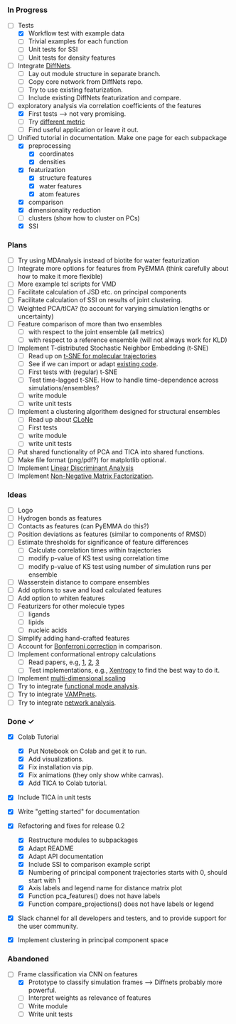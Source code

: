 ### In Progress

- [ ] Tests
  - [x] Workflow test with example data
  - [ ] Trivial examples for each function
  - [ ] Unit tests for SSI 
  - [ ] Unit tests for density features
- [ ] Integrate [DiffNets](https://doi.org/10.1101/2020.07.01.182725).
  - [ ] Lay out module structure in separate branch.
  - [ ] Copy core network from DiffNets repo.
  - [ ] Try to use existing featurization.
  - [ ] Include existing DiffNets featurization and compare.
- [ ] exploratory analysis via correlation coefficients of the features
  - [x] First tests --> not very promising.
  - [ ] Try [different metric](https://docs.scipy.org/doc/scipy/reference/generated/scipy.spatial.distance.correlation.html)
  - [ ] Find useful application or leave it out.
- [ ] Unified tutorial in documentation. Make one page for each subpackage
  - [x] preprocessing
    - [x] coordinates
    - [x] densities
  - [x] featurization
    - [x] structure features
    - [x] water features
    - [x] atom features
  - [x] comparison
  - [x] dimensionality reduction
  - [ ] clusters (show how to cluster on PCs)
  - [x] SSI

### Plans

- [ ] Try using MDAnalysis instead of biotite for water featurization
- [ ] Integrate more options for features from PyEMMA (think carefully about how to make it more flexible)
- [ ] More example tcl scripts for VMD 
- [ ] Facilitate calculation of JSD etc. on principal components
- [ ] Facilitate calculation of SSI on results of joint clustering.
- [ ] Weighted PCA/tICA? (to account for varying simulation lengths or uncertainty) 
- [ ] Feature comparison of more than two ensembles
  - [ ] with respect to the joint ensemble (all metrics)
  - [ ] with respect to a reference ensemble (will not always work for KLD)
- [ ] Implement T-distributed Stochastic Neighbor Embedding (t-SNE)
  - [ ] Read up on [t-SNE for molecular trajectories](https://www.frontiersin.org/articles/10.3389/fmolb.2020.00132/full)
  - [ ] See if we can import or adapt [existing code](https://github.com/spiwokv/tltsne).
  - [ ] First tests with (regular) t-SNE
  - [ ] Test time-lagged t-SNE. How to handle time-dependence across simulations/ensembles?
  - [ ] write module
  - [ ] write unit tests
- [ ] Implement a clustering algorithem designed for structural ensembles
  - [ ] Read up about [CLoNe](https://academic.oup.com/bioinformatics/advance-article/doi/10.1093/bioinformatics/btaa742/5895303) 
  - [ ] First tests
  - [ ] write module
  - [ ] write unit tests
- [ ] Put shared functionality of PCA and TICA into shared functions.
- [ ] Make file format (png/pdf?) for matplotlib optional.
- [ ] Implement [Linear Discriminant Analysis](https://en.wikipedia.org/wiki/Linear_discriminant_analysis)
- [ ] Implement [Non-Negative Matrix Factorization](https://onlinelibrary.wiley.com/doi/10.1002/env.3170050203).

### Ideas
- [ ] Logo
- [ ] Hydrogen bonds as features
- [ ] Contacts as features (can PyEMMA do this?)
- [ ] Position deviations as features (similar to components of RMSD)
- [ ] Estimate thresholds for significance of feature differences
  - [ ] Calculate correlation times within trajectories
  - [ ] modify p-value of KS test using correlation time 
  - [ ] modify p-value of KS test using number of simulation runs per ensemble
- [ ] Wasserstein distance to compare ensembles
- [ ] Add options to save and load calculated features
- [ ] Add option to whiten features
- [ ] Featurizers for other molecule types
  - [ ] ligands
  - [ ] lipids
  - [ ] nucleic acids
- [ ] Simplify adding hand-crafted features 
- [ ] Account for [Bonferroni correction](https://en.wikipedia.org/wiki/Bonferroni_correction) in comparison.
- [ ] Implement conformational entropy calculations
  - [ ] Read papers, e.g, [1](https://www.pnas.org/content/111/43/15396), [2](https://www.mdpi.com/2079-3197/6/1/21/htm), [3](https://pubs.acs.org/doi/10.1021/acs.jcim.0c01375)
  - [ ] Test implementations, e.g., [Xentropy](https://github.com/liedllab/X-Entropy) to find the best way to do it.
- [ ] Implement [multi-dimensional scaling](https://en.wikipedia.org/wiki/Multidimensional_scaling)
- [ ] Try to integrate [functional mode analysis](http://www3.mpibpc.mpg.de/groups/de_groot/fma.html).
- [ ] Try to integrate [VAMPnets](https://www.nature.com/articles/s41467-017-02388-1).
- [ ] Try to integrate [network analysis](https://aip.scitation.org/doi/full/10.1063/5.0020974).

### Done  ✓
- [x] Colab Tutorial
  - [x] Put Notebook on Colab and get it to run.
  - [x] Add visualizations.
  - [x] Fix installation via pip.
  - [x] Fix animations (they only show white canvas).
  - [x] Add TICA to Colab tutorial.
- [x] Include TICA in unit tests
- [x] Write "getting started" for documentation
- [x] Refactoring and fixes for release 0.2
  - [x] Restructure modules to subpackages
  - [x] Adapt README
  - [x] Adapt API documentation
  - [x] Include SSI to comparison example script
  - [x] Numbering of principal component trajectories starts with 0, should start with 1
  - [x] Axis labels and legend name for distance matrix plot
  - [x] Function pca_features() does not have labels
  - [x] Function compare_projections() does not have labels or legend
- [x] Slack channel for all developers and testers, and to provide support for the user community.
- [x] Implement clustering in principal component space


### Abandoned

- [ ] Frame classification via CNN on features
  - [x] Prototype to classify simulation frames --> Diffnets probably more powerful.
  - [ ] Interpret weights as relevance of features
  - [ ] Write module
  - [ ] Write unit tests
